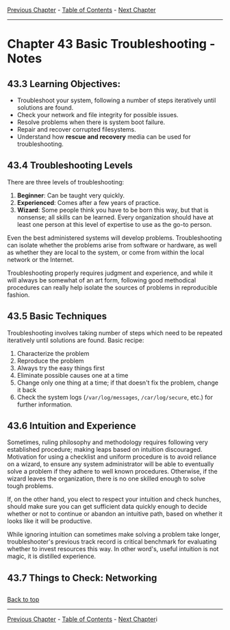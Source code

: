 [Previous Chapter](../42-localsecurity/notes_Ch42.md) - [Table of Contents](../README.md#table-of-contents) - [Next Chapter](../Ch44-systemrescue/notes_Ch44.md)

---

# Chapter 43 Basic Troubleshooting - Notes

## 43.3 Learning Objectives:
- Troubleshoot your system, following a number of steps iteratively until solutions are found.
- Check your network and file integrity for possible issues.
- Resolve problems when there is system boot failure.
- Repair and recover corrupted filesystems.
- Understand how **rescue and recovery** media can be used for troubleshooting.

## 43.4 Troubleshooting Levels
There are three levels of troubleshooting:
1. **Beginner**: Can be taught very quickly.
2. **Experienced**: Comes after a few years of practice.
3. **Wizard**: Some people think you have to be born this way, but that is nonsense; all skills can be learned. Every organization should have at least one person at this level of expertise to use as the go-to person.

Even the best administered systems will develop problems. Troubleshooting can isolate whether the problems arise from software or hardware, as well as whether they are local to the system, or come from within the local network or the Internet.

Troubleshooting properly requires judgment and experience, and while it will always be somewhat of an art form, following good methodical procedures can really help isolate the sources of problems in reproducible fashion.

## 43.5 Basic Techniques
Troubleshooting involves taking number of steps which need to be repeated iteratively until solutions are found. Basic recipe:
1. Characterize the problem
2. Reproduce the problem
3. Always try the easy things first
4. Eliminate possible causes one at a time
5. Change only one thing at a time; if that doesn't fix the problem, change it back
6. Check the system logs (`/var/log/messages`, `/car/log/secure`, etc.) for further information.

## 43.6 Intuition and Experience
Sometimes, ruling philosophy and methodology requires following very established procedure; making leaps based on intuition discouraged. Motivation for using a checklist and uniform procedure is to avoid reliance on a wizard, to ensure any system administrator will be able to eventually solve a problem if they adhere to well known procedures. Otherwise, if the wizard leaves the organization, there is no one skilled enough to solve tough problems.

If, on the other hand, you elect to respect your intuition and check hunches, should make sure you can get sufficient data quickly enough to decide whether or not to continue or abandon an intuitive path, based on whether it looks like it will be productive.

While ignoring intuition can sometimes make solving a problem take longer, troubleshooter's previous track record is critical benchmark for evaluating whether to invest resources this way. In other word's, useful intuition is not magic, it is distilled experience.

## 43.7 Things to Check: Networking


##

[Back to top](#)

---

[Previous Chapter](../42-localsecurity/notes_Ch42.md) - [Table of Contents](../README.md#table-of-contents) - [Next Chapter](../Ch44-systemrescue/notes_Ch44.md)i
